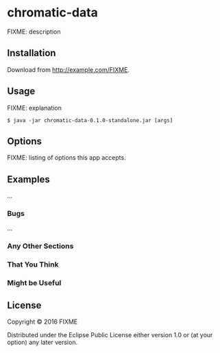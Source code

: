 # chromatic-data

FIXME: description

## Installation

Download from http://example.com/FIXME.

## Usage

FIXME: explanation

    $ java -jar chromatic-data-0.1.0-standalone.jar [args]

## Options

FIXME: listing of options this app accepts.

## Examples

...

### Bugs

...

### Any Other Sections
### That You Think
### Might be Useful

## License

Copyright © 2016 FIXME

Distributed under the Eclipse Public License either version 1.0 or (at
your option) any later version.
